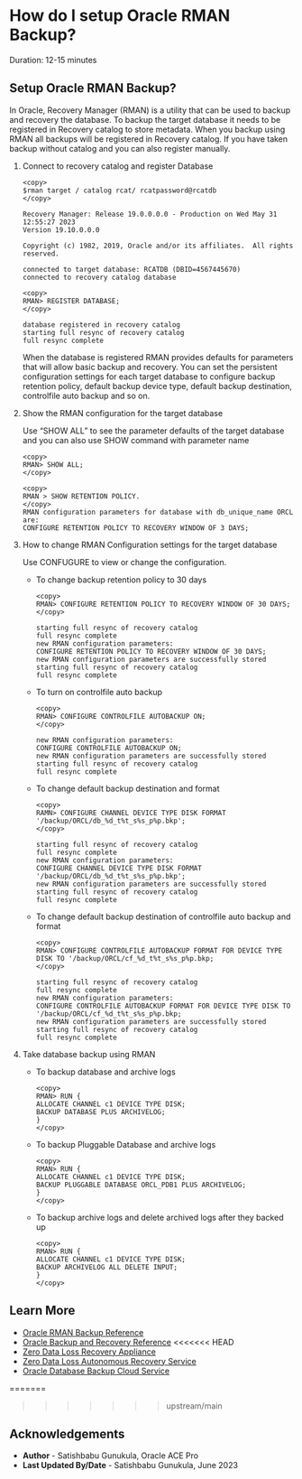# How do I setup Oracle RMAN Backup? 

Duration: 12-15 minutes

## Setup Oracle RMAN Backup? 

In Oracle, Recovery Manager (RMAN) is a utility that can be used to backup and recovery the database. To backup the target database it needs to be registered in Recovery catalog to store metadata. When you backup using RMAN all backups will be registered in Recovery catalog. If you have taken backup without catalog and you can also register manually.

1.	Connect to recovery catalog and register Database 

	```
	<copy>
	$rman target / catalog rcat/ rcatpassword@rcatdb	
	</copy>

	Recovery Manager: Release 19.0.0.0.0 - Production on Wed May 31 12:55:27 2023
	Version 19.10.0.0.0

	Copyright (c) 1982, 2019, Oracle and/or its affiliates.  All rights reserved.

	connected to target database: RCATDB (DBID=4567445670)
	connected to recovery catalog database
	```

	```
	<copy>
	RMAN> REGISTER DATABASE;
	</copy>

	database registered in recovery catalog
	starting full resync of recovery catalog
	full resync complete
	```

    When the database is registered RMAN provides defaults for parameters that will allow basic backup and recovery. You can set the persistent configuration settings for each target database to configure backup retention policy, default backup device type, default backup destination, controlfile auto backup and so on.  

2.	Show the RMAN configuration for the target database

    Use “SHOW ALL” to see the parameter defaults of the target database and you can also use SHOW command with parameter name

	```
	<copy>
	RMAN> SHOW ALL; 
	</copy>
	```

	```
	<copy>
	RMAN > SHOW RETENTION POLICY.
	</copy>
	RMAN configuration parameters for database with db_unique_name ORCL are:
	CONFIGURE RETENTION POLICY TO RECOVERY WINDOW OF 3 DAYS;
	```

3.  How to change RMAN Configuration settings for the target database

    Use CONFUGURE to view or change the configuration.

    * To change backup retention policy to 30 days

		```
		<copy>
		RMAN> CONFIGURE RETENTION POLICY TO RECOVERY WINDOW OF 30 DAYS;
		</copy>

		starting full resync of recovery catalog
		full resync complete
		new RMAN configuration parameters:
		CONFIGURE RETENTION POLICY TO RECOVERY WINDOW OF 30 DAYS;
		new RMAN configuration parameters are successfully stored
		starting full resync of recovery catalog
		full resync complete
		```
    * To turn on controlfile auto backup 

		```
		<copy>
		RMAN> CONFIGURE CONTROLFILE AUTOBACKUP ON;
		</copy>

		new RMAN configuration parameters:
		CONFIGURE CONTROLFILE AUTOBACKUP ON;
		new RMAN configuration parameters are successfully stored
		starting full resync of recovery catalog
		full resync complete
		```

    * To change default backup destination and format

		```
		<copy>
		RAMN> CONFIGURE CHANNEL DEVICE TYPE DISK FORMAT '/backup/ORCL/db_%d_t%t_s%s_p%p.bkp';
		</copy>

		starting full resync of recovery catalog
		full resync complete
		new RMAN configuration parameters:
		CONFIGURE CHANNEL DEVICE TYPE DISK FORMAT '/backup/ORCL/db_%d_t%t_s%s_p%p.bkp';
		new RMAN configuration parameters are successfully stored
		starting full resync of recovery catalog
		full resync complete
		```

    * To change default backup destination of controlfile auto backup and format

		```
		<copy>
		RMAN> CONFIGURE CONTROLFILE AUTOBACKUP FORMAT FOR DEVICE TYPE DISK TO '/backup/ORCL/cf_%d_t%t_s%s_p%p.bkp;
		</copy>

		starting full resync of recovery catalog
		full resync complete
		new RMAN configuration parameters:
		CONFIGURE CONTROLFILE AUTOBACKUP FORMAT FOR DEVICE TYPE DISK TO '/backup/ORCL/cf_%d_t%t_s%s_p%p.bkp;
		new RMAN configuration parameters are successfully stored
		starting full resync of recovery catalog
		full resync complete

		```
4.	Take database backup using RMAN 

    * To backup database and archive logs
		```
		<copy>
		RMAN> RUN {
		ALLOCATE CHANNEL c1 DEVICE TYPE DISK;
		BACKUP DATABASE PLUS ARCHIVELOG; 
		}
		</copy>
		```

    * To backup Pluggable Database and archive logs
		```
		<copy>
		RMAN> RUN {
		ALLOCATE CHANNEL c1 DEVICE TYPE DISK;
		BACKUP PLUGGABLE DATABASE ORCL_PDB1 PLUS ARCHIVELOG;
		}
		</copy>
		```

    * To backup archive logs and delete archived logs after they backed up

		```
		<copy>
		RMAN> RUN {
		ALLOCATE CHANNEL c1 DEVICE TYPE DISK;
		BACKUP ARCHIVELOG ALL DELETE INPUT;
		}
		</copy>
		```

## Learn More

* [Oracle RMAN Backup Reference](https://www.oracleracexpert.com/search/label/RMAN%20Backup)
* [Oracle Backup and Recovery Reference](https://docs.oracle.com/en/database/oracle/oracle-database/19/rcmrf/index.html)
<<<<<<< HEAD
* [Zero Data Loss Recovery Appliance](https://www.oracle.com/engineered-systems/zero-data-loss-recovery-appliance/)
* [Zero Data Loss Autonomous Recovery Service](https://www.oracle.com/database/zero-data-loss-autonomous-recovery-service/)
* [Oracle Database Backup Cloud Service](https://docs.oracle.com/en/cloud/paas/db-backup-cloud/index.html)

=======
>>>>>>> upstream/main

## Acknowledgements

* **Author** - Satishbabu Gunukula, Oracle ACE Pro
* **Last Updated By/Date** - Satishbabu Gunukula,  June 2023